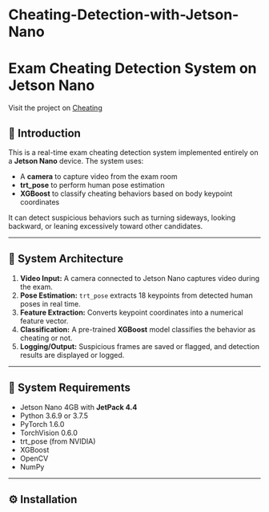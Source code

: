 # Cheating-Detection-with-Jetson-Nano

# Exam Cheating Detection System on Jetson Nano
Visit the project on [Cheating](https://drive.google.com/file/d/1X7EtB3rxlj68vcwP_OnPwhwmUAUtWurq/view?usp=sharing)

## 📌 Introduction

This is a real-time exam cheating detection system implemented entirely on a **Jetson Nano** device. The system uses:

- A **camera** to capture video from the exam room
- **trt_pose** to perform human pose estimation
- **XGBoost** to classify cheating behaviors based on body keypoint coordinates

It can detect suspicious behaviors such as turning sideways, looking backward, or leaning excessively toward other candidates.

---

## 🧱 System Architecture

1. **Video Input:** A camera connected to Jetson Nano captures video during the exam.
2. **Pose Estimation:** `trt_pose` extracts 18 keypoints from detected human poses in real time.
3. **Feature Extraction:** Converts keypoint coordinates into a numerical feature vector.
4. **Classification:** A pre-trained **XGBoost** model classifies the behavior as cheating or not.
5. **Logging/Output:** Suspicious frames are saved or flagged, and detection results are displayed or logged.

---

## 🧰 System Requirements

- Jetson Nano 4GB with **JetPack 4.4**
- Python 3.6.9 or 3.7.5
- PyTorch 1.6.0
- TorchVision 0.6.0
- trt_pose (from NVIDIA)
- XGBoost
- OpenCV
- NumPy

---

## ⚙️ Installation

